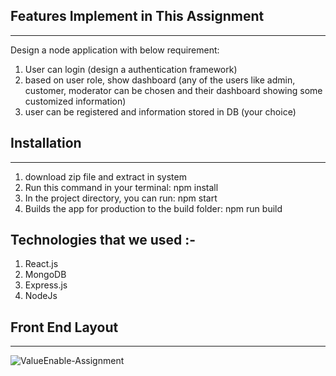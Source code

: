 
## Features Implement in This Assignment 
------------------------------------------

Design a node application with below requirement:
1. User can login (design a authentication framework)
2. based on user role, show dashboard (any of the users like admin, customer, moderator can be chosen and their
dashboard showing some customized information)
3. user can be registered and information stored in DB (your choice)


## Installation
-------------------------
1. download zip file and extract in system
2. Run this command in your terminal: npm install
3. In the project directory, you can run: npm start
4. Builds the app for production to the build folder: npm run build


## Technologies that we used :-

1. React.js
2. MongoDB
3. Express.js
4. NodeJs

## Front End Layout
-------------------------

![ValueEnable-Assignment](https://github.com/shihab-fw11-297/ValueEnable-/blob/main/video.gif)
